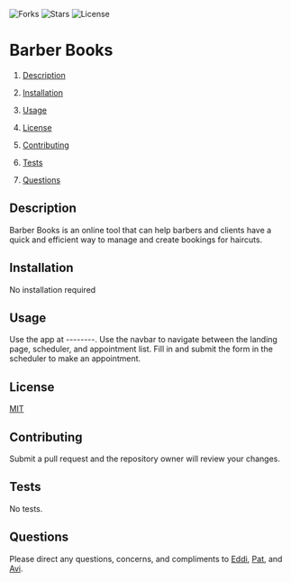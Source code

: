![Forks](https://img.shields.io/github/forks/randze/Barber-Books) ![Stars](https://img.shields.io/github/stars/randze/Barber-Books) ![License](https://img.shields.io/github/license/randze/Barber-Books)

# Barber Books

1. [Description](#toc-desc)

2. [Installation](#toc-install)

3. [Usage](#toc-usage)

4. [License](#toc-license)

5. [Contributing](#toc-contrib)

6. [Tests](#toc-tests)

7. [Questions](#toc-contact)

<a id='toc-desc'></a>

## Description

Barber Books is an online tool that can help barbers and clients have a quick and efficient way to manage and create bookings for haircuts.

<a id='toc-install'></a>

## Installation

No installation required

<a id='toc-usage'></a>

## Usage

Use the app at --------. Use the navbar to navigate between the landing page, scheduler, and appointment list. Fill in and submit the form in the scheduler to make an appointment.

<a id='toc-license'></a>

## License

[MIT](LICENSE)

<a id='toc-contrib'></a>

## Contributing

Submit a pull request and the repository owner will review your changes.

<a id='toc-tests'></a>

## Tests

No tests.

<a id='toc-contact'></a>

## Questions

Please direct any questions, concerns, and compliments to [Eddi](https://github.com/EddiEsteban), [Pat](https://github.com/randze), and [Avi](https://github.com/Spntrx).

